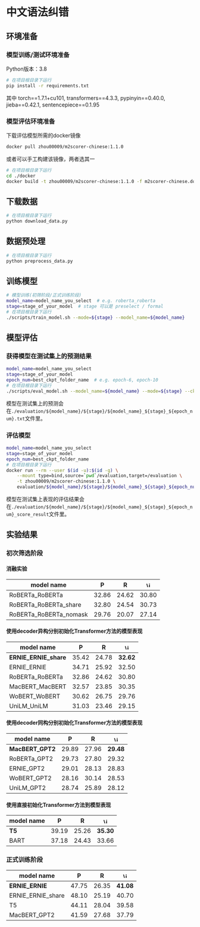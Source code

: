 # 中文语法纠错

## 环境准备

### 模型训练/测试环境准备

Python版本：3.8

``` bash
# 在项目根目录下运行
pip install -r requirements.txt
```

其中 torch==1.7.1+cu101, transformers==4.3.3, pypinyin==0.40.0, jieba==0.42.1, sentencepiece==0.1.95

### 模型评估环境准备

下载评估模型所需的docker镜像

``` bash
docker pull zhou00009/m2scorer-chinese:1.1.0
```

或者可以手工构建该镜像，两者选其一

``` bash
# 在项目根目录下运行
cd ./docker
docker build -t zhou00009/m2scorer-chinese:1.1.0 -f m2scorer-chinese.dockerfile .
```

## 下载数据

``` bash
# 在项目根目录下运行
python download_data.py
```

## 数据预处理

``` bash
# 在项目根目录下运行
python preprocess_data.py
```

## 训练模型

``` bash
# 模型训练(初筛阶段/正式训练阶段)
model_name=model_name_you_select  # e.g. roberta_roberta
stage=stage_of_your_model  # stage 可以是 preselect / formal
# 在项目根目录下运行
./scripts/train_model.sh --mode=${stage} --model_name=${model_name}
```

## 模型评估

### 获得模型在测试集上的预测结果

``` bash
model_name=model_name_you_select
stage=stage_of_your_model
epoch_num=best_ckpt_folder_name  # e.g. epoch-6, epoch-10
# 在项目根目录下运行
./scripts/eval_model.sh --model_name=${model_name} --mode=${stage} --ckpt=${epoch_num}
```

模型在测试集上的预测会在`./evaluation/${model_name}/${stage}/${model_name}_${stage}_${epoch_num}.txt`文件里。

### 评估模型

``` bash
model_name=model_name_you_select
stage=stage_of_your_model
epoch_num=best_ckpt_folder_name
# 在项目根目录下运行
docker run --rm --user $(id -u):$(id -g) \
	--mount type=bind,source=`pwd`/evaluation,target=/evaluation \
	-t zhou00009/m2scorer-chinese:1.1.0 \
	evaluation/${model_name}/${stage}/${model_name}_${stage}_${epoch_num}.txt
```

模型在测试集上表现的评估结果会在`./evaluation/${model_name}/${stage}/${model_name}_${stage}_${epoch_num}_score_result`文件里。


## 实验结果

### 初次筛选阶段

#### 消融实验

| model name             |   P   |   R   | <img src="https://latex.codecogs.com/svg.image?\inline&space;\mathbf{F_{0.5}}" title="\inline \mathbf{F_{0.5}}" height=13 /> |
| ---------------------- | :---: | :---: | :--------------------------------------------------------------------------------------------------------------------------: |
| RoBERTa_RoBERTa        | 32.86 | 24.62 |                                                            30.80                                                             |
| RoBERTa_RoBERTa_share  | 32.80 | 24.54 |                                                            30.73                                                             |
| RoBERTa_RoBERTa_nomask | 29.76 | 20.07 |                                                            27.14                                                             |



#### 使用decoder异构分别初始化Transformer方法的模型表现

| model name            |   P   |   R   | <img src="https://latex.codecogs.com/svg.image?\inline&space;\mathbf{F_{0.5}}" title="\inline \mathbf{F_{0.5}}" height=13 /> |
| --------------------- | :---: | :---: | :----------------------------------------------------------: |
| **ERNIE_ERNIE_share** | 35.42 | 24.78 |                          **32.62**                           |
| ERNIE_ERNIE           | 34.71 | 25.92 |                            32.50                             |
| RoBERTa_RoBERTa       | 32.86 | 24.62 |                            30.80                             |
| MacBERT_MacBERT       | 32.57 | 23.85 |                            30.35                             |
| WoBERT_WoBERT         | 30.62 | 26.75 |                            29.76                             |
| UniLM_UniLM           | 31.03 | 23.46 |                            29.15                             |

#### 使用decoder同构分别初始化Transformer方法的模型表现

| model name       |   P   |   R   | <img src="https://latex.codecogs.com/svg.image?\inline&space;\mathbf{F_{0.5}}" title="\inline \mathbf{F_{0.5}}" height=13 /> |
| ---------------- | :---: | :---: | :----------------------------------------------------------: |
| **MacBERT_GPT2** | 29.89 | 27.96 |                          **29.48**                           |
| RoBERTa_GPT2     | 29.73 | 27.80 |                            29.32                             |
| ERNIE_GPT2       | 29.01 | 28.13 |                            28.83                             |
| WoBERT_GPT2      | 28.16 | 30.14 |                            28.53                             |
| UniLM_GPT2       | 28.74 | 25.89 |                            28.12                             |

#### 使用直接初始化Transformer方法到模型表现

| model name |   P   |   R   | <img src="https://latex.codecogs.com/svg.image?\inline&space;\mathbf{F_{0.5}}" title="\inline \mathbf{F_{0.5}}" height=13 /> |
| ---------- | :---: | :---: | :----------------------------------------------------------: |
| **T5**     | 39.19 | 25.26 |                          **35.30**                           |
| BART       | 37.18 | 24.43 |                            33.66                             |


### 正式训练阶段

| model name        |   P   |   R   | <img src="https://latex.codecogs.com/svg.image?\inline&space;\mathbf{F_{0.5}}" title="\inline \mathbf{F_{0.5}}" height=13 /> |
| ----------------- | :---: | :---: | :----------------------------------------------------------: |
| **ERNIE_ERNIE**   | 47.75 | 26.35 |                          **41.08**                           |
| ERNIE_ERNIE_share | 48.10 | 25.19 |                            40.70                             |
| T5                | 44.11 | 28.04 |                            39.58                             |
| MacBERT_GPT2      | 41.59 | 27.68 |                            37.79                             |
